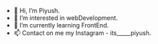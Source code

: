 - 👋 Hi, I’m Piyush.
- 👀 I’m interested in webDevelopment.
- 🌱 I’m currently learning FrontEnd.
- 📫 Contact on me my Instagram - its_____piyush.

<!---
PiyushSharma31112/PiyushSharma31112 is a ✨ special ✨ repository because its `README.md` (this file) appears on your GitHub profile.
You can click the Preview link to take a look at your changes.
--->
